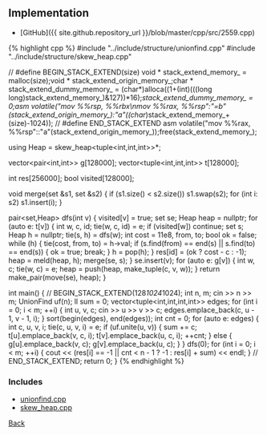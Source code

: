 

## Implementation

- [GitHub]({{ site.github.repository_url }}/blob/master/cpp/src/2559.cpp)

{% highlight cpp %}
#include "../include/structure/unionfind.cpp"
#include "../include/structure/skew_heap.cpp"

// #define BEGIN_STACK_EXTEND(size) void * stack_extend_memory_ = malloc(size);void * stack_extend_origin_memory_;char * stack_extend_dummy_memory_ = (char*)alloca((1+(int)(((long long)stack_extend_memory_)&127))*16);*stack_extend_dummy_memory_ = 0;asm volatile("mov %%rsp, %%rbx\nmov %%rax, %%rsp":"=b"(stack_extend_origin_memory_):"a"((char*)stack_extend_memory_+(size)-1024));
// #define END_STACK_EXTEND asm volatile("mov %%rax, %%rsp"::"a"(stack_extend_origin_memory_));free(stack_extend_memory_);

using Heap = skew_heap<tuple<int,int,int>>*;

vector<pair<int,int>> g[128000];
vector<tuple<int,int,int>> t[128000];

int res[256000];
bool visited[128000];

void merge(set<int> &s1, set<int> &s2) {
  if (s1.size() < s2.size()) s1.swap(s2);
  for (int i: s2) s1.insert(i);
}

pair<set<int>,Heap> dfs(int v) {
  visited[v] = true;
  set<int> se;
  Heap heap = nullptr;
  for (auto e: t[v]) {
    int w, c, id; tie(w, c, id) = e;
    if (visited[w]) continue;
    set<int> s; Heap h = nullptr;
    tie(s, h) = dfs(w);
    int cost = 11e8, from, to;
    bool ok = false;
    while (h) {
      tie(cost, from, to) = h->val;
      if (s.find(from) == end(s) || s.find(to) == end(s)) { ok = true; break; }
      h = pop(h);
    }
    res[id] = (ok ? cost - c : -1);
    heap = meld(heap, h);
    merge(se, s);
  }
  se.insert(v);
  for (auto e: g[v]) {
    int w, c; tie(w, c) = e;
    heap = push(heap, make_tuple(c, v, w));
  }
  return make_pair(move(se), heap);
}

int main() {
  // BEGIN_STACK_EXTEND(128*1024*1024);
  int n, m;
  cin >> n >> m;
  UnionFind uf(n);
  ll sum = 0;
  vector<tuple<int,int,int,int>> edges;
  for (int i = 0; i < m; ++i) {
    int u, v, c;
    cin >> u >> v >> c;
    edges.emplace_back(c, u - 1, v - 1, i);
  }
  sort(begin(edges), end(edges));
  int cnt = 0;
  for (auto e: edges) {
    int c, u, v, i; tie(c, u, v, i) = e;
    if (uf.unite(u, v)) {
      sum += c;
      t[u].emplace_back(v, c, i);
      t[v].emplace_back(u, c, i);
      ++cnt;
    }
    else {
      g[u].emplace_back(v, c);
      g[v].emplace_back(u, c);
    }
  }
  dfs(0);
  for (int i = 0; i < m; ++i) {
    cout << (res[i] == -1 || cnt < n - 1 ? -1 : res[i] + sum) << endl;
  }
  // END_STACK_EXTEND;
  return 0;
}
{% endhighlight %}

### Includes

- [unionfind.cpp](../include/structure/unionfind)
- [skew_heap.cpp](../include/structure/skew_heap)

[Back](..)
